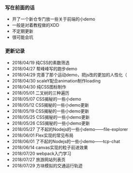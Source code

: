 ### 写在前面的话

- 开了一个新仓专门放一些关于前端的小demo
- 一般是对着教程做的XDD
- 不定期更新
- 很可能会坑



### 更新记录

- 2018/04/19 纯CSS的素数筛选
- 2018/04/27 帮峰峰写的跑步demo
- 2018/04/29 完善了那个运动demo，把js改的更加的人性化（
- 2018/04/30 scaleY配合animation制作loading
- 2018/04/30 纯CSS图标制作
- 2018/05/01 二叉树的三种遍历
- 2018/05/07 CSS揭秘的一些小demo
- 2018/05/12 CSS揭秘的一些小demo更新
- 2018/05/19 CSS揭秘的一些小demo更新
- 2018/05/25 CSS揭秘的一些小demo更新
- 2018/05/26 CSS揭秘的一些小demo更新
- 2018/05/27 了不起的Nodejs的一些小demo——file-explorer
- 2018/06/01 Flex实现的常见布局
- 2018/06/01 了不起的Nodejs的一些小demo——tcp-chat
- 2018/06/14 canvas实现的粒子前进效果
- 2018/07/20 webpack入门学习
- 2018/07/27 旅游网站列表页
- 2018/07/29 方块模拟的交通运行轨迹

